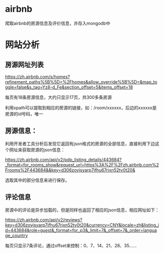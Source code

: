 # airbnb
爬取airbnb的房源信息及评价信息，并存入mongodb中

# 网站分析

## 房源网址列表
https://zh.airbnb.com/s/homes?refinement_paths%5B%5D=%2Fhomes&allow_override%5B%5D=&map_toggle=false&s_tag=Yz8-d_Fe&section_offset=5&items_offset=18

每页有18条房源信息，大约只显示17页，共300多条房源

利用xpath可以提取到相应的房源的链接，如：/room/xxxxxx，后边的xxxxxx是房源的id号码，唯一

## 房源信息：

利用开发者工具分析后发现它返回有json格式的房源的全部信息，直接利用下边这个网址来获取房源的json信息：

https://zh.airbnb.com/api/v2/pdp_listing_details/443684?_format=for_rooms_show&request_url=https%3A%2F%2Fzh.airbnb.com%2Frooms%2F443684&&key=d306zoyjsyarp7ifhu67rjxn52tv0t20&

选取其中的部分信息来进行保存。

## 评论信息

房源中的评论是异步加载的，但是同样也返回了相应的json信息，相应网址如下：

https://zh.airbnb.com/api/v2/reviews?key=d306zoyjsyarp7ifhu67rjxn52tv0t20&currency=CNY&locale=zh&listing_id=443684&role=guest&_format=for_p3&_limit=7&_offset=7&_order=language_country

每页只显示7条评论，通过offset来控制：0、7、14、21、28、35……
